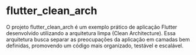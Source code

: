 # flutter_clean_arch
O projeto flutter_clean_arch é um exemplo prático de aplicação Flutter desenvolvido utilizando a arquitetura limpa (Clean Architecture). Essa arquitetura busca separar as preocupações da aplicação em camadas bem definidas, promovendo um código mais organizado, testável e escalável.

